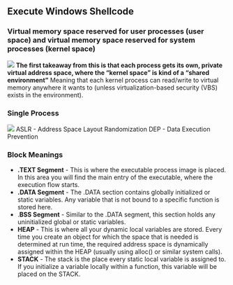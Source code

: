## Execute Windows Shellcode
### Virtual memory space reserved for user processes (user space) and virtual memory space reserved for system processes (kernel space)
![](../../0%20Attachments/Pasted%20image%2020220901211506.png)
**The first takeaway from this is that each process gets its own, private virtual address space, where the “kernel space” is kind of a “shared environment”**
Meaning that each kernel process can read/write to virtual memory anywhere it wants to (unless virtualization-based security (VBS) exists in the environment).
### Single Process
![](../../0%20Attachments/Pasted%20image%2020220901211833.png)
ASLR - Address Space Layout Randomization
DEP - Data Execution Prevention

### Block Meanings
- **.TEXT Segment** - This is where the executable process image is placed. In this area you will find the main entry of the executable, where the execution flow starts.
- **.DATA Segment** - The .DATA section contains globally initialized or static variables. Any variable that is not bound to a specific function is stored here.
- .**BSS Segment** - Similar to the .DATA segment, this section holds any uninitialized global or static variables.
- **HEAP** - This is where all your dynamic local variables are stored. Every time you create an object for which the space that is needed is determined at run time, the required address space is dynamically assigned within the HEAP (usually using alloc() or similar system calls).
- **STACK** - The stack is the place every static local variable is assigned to. If you initialize a variable locally within a function, this variable will be placed on the STACK.

